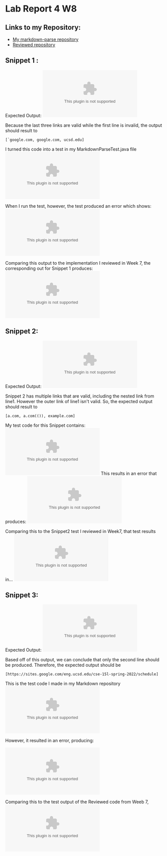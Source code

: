 # Lab Report 4 W8

## Links to my Repository:
- [My markdown-parse repository](https://github.com/davidmyoungg/markdown-parser)
- [Reviewed repository](https://github.com/Hiro-229/markdown-parser)

## **Snippet 1 :**

Expected Output:
![Snippet1 EO](https://gyazo.com/0536a25b248cbdd8030cece087c5a858.com)

Because the last three links are valid while the first line is invalid, the output should result to 
```
[`google.com, google.com, ucsd.edu]
```

I turned this code into a test in my MarkdownParseTest.java file
![S1 test](https://gyazo.com/1792dd2948b0e860e5ed4d0606ab2ef2.com)

When I run the test, however, the test produced an error which shows: 
![S1 test output](https://gyazo.com/660f96a2db858b69d6ec094d2505574c.com)

Comparing this output to the implementation I reviewed in Week 7, the corresponding out for Snippet 1 produces:
![S1 reviewed output](https://gyazo.com/f015efb45a1252d8d070cd9986bad9e3.com)



## **Snippet 2:**

Expected Output:
![Snippet2 EO](https://gyazo.com/49b815be08134bd645c1c684b6efb8be.com)

Snippet 2 has multiple links that are valid, including the nested link from line1. However the outer link of line1 isn't valid. So, the expected output should result to
```
[a.com, a.com(()), example.com]
```

My test code for this Snippet contains:
![S2 Test code](https://gyazo.com/f5dddc67d63b21d812c764eac8cedf30.com)
This results in an error that produces:
![S2 Test output](https://gyazo.com/0f570f163e2c197fc246f61c692f119d.com)

Comparing this to the Snippet2 test I reviewed in Week7, that test results in...
![S2 Reviewed test output](https://gyazo.com/4982c69a273ef86dc90e27d5df287c29.com)



## **Snippet 3:**
Expected Output:
![Snippet3 EO](https://gyazo.com/1e0920bd844015e5ddf7e0747e0dc7ca.com)

Based off of this output, we can conclude that only the second line should be produced. Therefore, the expected output should be
```
[https://sites.google.com/eng.ucsd.edu/cse-15l-spring-2022/schedule]
```


This is the test code I made in my Markdown repository
![S3 Test code](https://gyazo.com/d2cf399d54bf2d9cc3da4d60a4d4cfac.com)

However, it resulted in an error, producing:

![S3 Test output](https://gyazo.com/d2cf399d54bf2d9cc3da4d60a4d4cfac.com)

Comparing this to the test output of the Reviewed code from Weeb 7,
![S3 Reviewed output](https://gyazo.com/eb7d12ccf9b6073cbb0c02f3ca093f3b.com)
